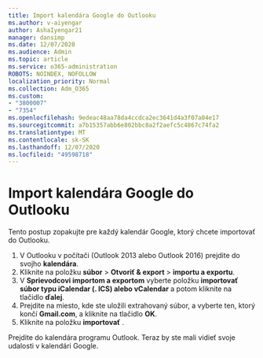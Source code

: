 ```yaml
---
title: Import kalendára Google do Outlooku
ms.author: v-aiyengar
author: AshaIyengar21
manager: dansimp
ms.date: 12/07/2020
ms.audience: Admin
ms.topic: article
ms.service: o365-administration
ROBOTS: NOINDEX, NOFOLLOW
localization_priority: Normal
ms.collection: Adm_O365
ms.custom:
- "3800007"
- "7354"
ms.openlocfilehash: 9edeac48aa78da4ccdca2ec3641d4a3f07a04e17
ms.sourcegitcommit: a7b15357abb6e802bbc8a2f2aefc5c4867c74fa2
ms.translationtype: MT
ms.contentlocale: sk-SK
ms.lasthandoff: 12/07/2020
ms.locfileid: "49598718"
---
```

# <a name="import-your-google-calendar-to-outlook"></a>Import kalendára Google do Outlooku

Tento postup zopakujte pre každý kalendár Google, ktorý chcete importovať do Outlooku.

1. V Outlooku v počítači (Outlook 2013 alebo Outlook 2016) prejdite do svojho **kalendára**.
1. Kliknite na položku **súbor**  >  **Otvoriť & export**  >  **importu a exportu**.
1. V **Sprievodcovi importom a exportom** vyberte položku **importovať súbor typu iCalendar (. ICS) alebo vCalendar** a potom kliknite na tlačidlo **ďalej**.
1. Prejdite na miesto, kde ste uložili extrahovaný súbor, a vyberte ten, ktorý končí **Gmail.com**, a kliknite na tlačidlo **OK**.
1. Kliknite na položku **importovať** .

Prejdite do kalendára programu Outlook. Teraz by ste mali vidieť svoje udalosti v kalendári Google.
